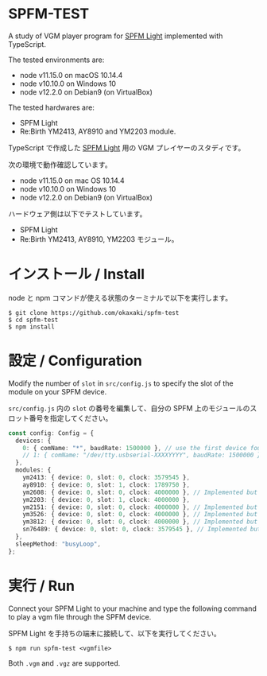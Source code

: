 # SPFM-TEST

A study of VGM player program for [SPFM Light] implemented with TypeScript.

[SPFM Light]: http://www.pyonpyon.jp/~gasshi/fm/spfmlight.html

The tested environments are:
- node v11.15.0 on macOS 10.14.4
- node v10.10.0 on Windows 10
- node v12.2.0 on Debian9 (on VirtualBox)

The tested hardwares are:
- SPFM Light
- Re:Birth YM2413, AY8910 and YM2203 module.

TypeScript で作成した [SPFM Light] 用の VGM プレイヤーのスタディです。

次の環境で動作確認しています。

- node v11.15.0 on mac OS 10.14.4
- node v10.10.0 on Windows 10
- node v12.2.0 on Debian9 (on VirtualBox)

ハードウェア側は以下でテストしています。

- SPFM Light
- Re:Birth YM2413, AY8910, YM2203 モジュール。

# インストール / Install

node と npm コマンドが使える状態のターミナルで以下を実行します。

```
$ git clone https://github.com/okaxaki/spfm-test
$ cd spfm-test
$ npm install
```

# 設定 / Configuration

Modify the number of `slot` in `src/config.js` to specify the slot of the module on your SPFM device.

`src/config.js` 内の `slot` の番号を編集して、自分の SPFM 上のモジュールのスロット番号を指定してください。

```typescript
const config: Config = {
  devices: {
    0: { comName: "*", baudRate: 1500000 }, // use the first device found
    // 1: { comName: "/dev/tty.usbserial-XXXXYYYY", baudRate: 1500000 },
  },
  modules: {
    ym2413: { device: 0, slot: 0, clock: 3579545 },
    ay8910: { device: 0, slot: 1, clock: 1789750 },
    ym2608: { device: 0, slot: 0, clock: 4000000 }, // Implemented but not tested!
    ym2203: { device: 0, slot: 1, clock: 4000000 },
    ym2151: { device: 0, slot: 0, clock: 4000000 }, // Implemented but not tested!
    ym3526: { device: 0, slot: 0, clock: 4000000 }, // Implemented but not tested!
    ym3812: { device: 0, slot: 0, clock: 4000000 }, // Implemented but not tested!
    sn76489: { device: 0, slot: 0, clock: 3579545 }, // Implemented but not tested!
  },
  sleepMethod: "busyLoop",
};
```

# 実行 / Run

Connect your SPFM Light to your machine and type the following command to play a vgm file through the SPFM device.

SPFM Light を手持ちの端末に接続して、以下を実行してください。

```
$ npm run spfm-test <vgmfile>
```

Both `.vgm` and `.vgz` are supported.
